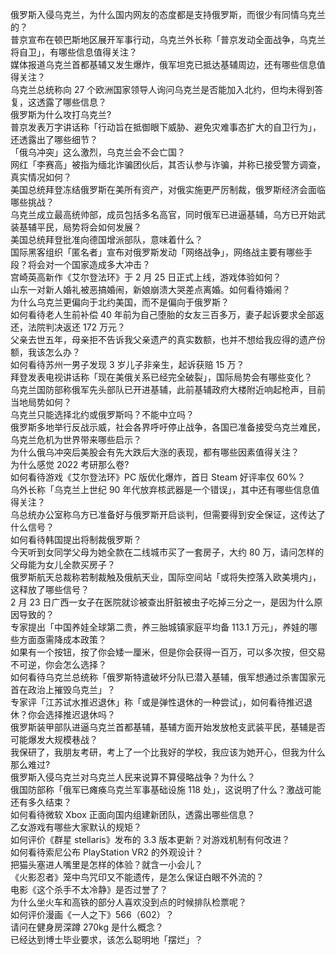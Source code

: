 俄罗斯入侵乌克兰，为什么国内网友的态度都是支持俄罗斯，而很少有同情乌克兰的？  
普京宣布在顿巴斯地区展开军事行动，乌克兰外长称「普京发动全面战争，乌克兰将自卫」，有哪些信息值得关注？  
媒体报道乌克兰首都基辅又发生爆炸，俄军坦克已抵达基辅周边，还有哪些信息值得关注？  
乌克兰总统称向 27 个欧洲国家领导人询问乌克兰是否能加入北约，但均未得到答复，这透露了哪些信息？  
俄罗斯为什么攻打乌克兰?  
普京发表万字讲话称「行动旨在抵御眼下威胁、避免灾难事态扩大的自卫行为」，还透露出了哪些细节？  
「俄乌冲突」这么激烈，乌克兰会不会亡国？  
网红「李赛高」被指为缅北诈骗团伙后，其否认参与诈骗，并称已接受警方调查，真实情况如何？  
美国总统拜登冻结俄罗斯在美所有资产，对俄实施更严厉制裁，俄罗斯经济会面临哪些挑战？  
乌克兰成立最高统帅部，成员包括多名高官，同时俄军已进逼基辅，乌方已开始武装基辅平民，局势将会如何发展？  
美国总统拜登批准向德国增派部队，意味着什么？  
国际黑客组织「匿名者」宣布对俄罗斯发动「网络战争」，网络战主要有哪些手段？将会对一个国家造成多大冲击？  
宫崎英高新作《艾尔登法环》于 2 月 25 日正式上线，游戏体验如何？  
山东一对新人婚礼被恶搞婚闹，新娘崩溃大哭差点离婚。如何看待婚闹？  
为什么乌克兰更偏向于北约美国，而不是偏向于俄罗斯？  
如何看待老人生前补偿 40 年前为自己堕胎的女友三百多万，妻子起诉要求全部返还，法院判决返还 172 万元？  
父亲去世五年，母亲拒不告诉我父亲遗产的真实数额，也并不想给我应得的遗产份额，我该怎么办？  
如何看待苏州一男子发现 3 岁儿子非亲生，起诉获赔 15 万？  
拜登发表电视讲话称「现在美俄关系已经完全破裂」，国际局势会有哪些变化？  
乌克兰国防部称俄军先头部队已开进基辅，此前基辅政府大楼附近响起枪声，目前当地局势如何？  
乌克兰只能选择北约或俄罗斯吗？不能中立吗？  
俄罗斯多地举行反战示威，社会各界呼吁停止战争，各国已准备接受乌克兰难民，乌克兰危机为世界带来哪些启示？  
为什么俄乌冲突后美股会有先大跌后大涨的表现，都有哪些因素值得关注？  
为什么感觉 2022 考研那么卷?  
如何看待游戏《艾尔登法环》PC 版优化爆炸，首日 Steam 好评率仅 60%？  
乌外长称「乌克兰上世纪 90 年代放弃核武器是一个错误」，其中还有哪些信息值得关注？  
乌总统办公室称乌方已准备好与俄罗斯开启谈判，但需要得到安全保证，这传达了什么信号？  
如何看待韩国提出将制裁俄罗斯？  
今天听到女同学父母为她全款在二线城市买了一套房子，大约 80 万，请问怎样的父母能为女儿全款买房子？  
俄罗斯航天总裁称若制裁触及俄航天业，国际空间站「或将失控落入欧美境内」，这释放了哪些信号？  
2 月 23 日广西一女子在医院就诊被查出肝脏被虫子吃掉三分之一，是因为什么原因导致的？  
专家提出「中国养娃全球第二贵，养三胎城镇家庭平均备 113.1 万元」，养娃的哪些方面亟需降成本政策？  
如果有一个按钮，按了你会矮一厘米，但是你会获得一百万，可以多次按，但交易不可逆，你会怎么选择？  
如何看待乌克兰总统称「俄罗斯特遣破坏分队已潜入基辅，俄军想通过杀害国家元首在政治上摧毁乌克兰」？  
专家评「江苏试水推迟退休」称「或是弹性退休的一种尝试」，如何看待推迟退休？你会选择推迟退休吗？  
俄罗斯装甲部队进逼乌克兰首都基辅，基辅方面开始发放枪支武装平民，基辅是否可能爆发大规模巷战？  
我保研了，我朋友考研，考上了一个比我好的学校，我应该为她开心，但我为什么那么难过?  
俄罗斯入侵乌克兰对乌克兰人民来说算不算侵略战争？为什么？  
俄国防部称「俄军已瘫痪乌克兰军事基础设施 118 处」，这说明了什么？激战可能还有多久结束？  
如何看待微软 Xbox 正面向国内组建新团队，透露出哪些信息？  
乙女游戏有哪些大家默认的规矩？  
如何评价《群星 stellaris》发布的 3.3 版本更新？对游戏机制有何改进？  
如何看待索尼公布 PlayStation VR2 的外观设计？  
把猫头塞进人嘴里是怎样的体验？就含一小会儿？  
《火影忍者》笼中鸟咒印又不能遗传，是怎么保证白眼不外流的？  
电影《这个杀手不太冷静》是否过誉了？  
为什么坐火车和高铁的部分人喜欢没到点的时候排队检票呢？  
如何评价漫画《一人之下》566（602）？  
请问在健身房深蹲 270kg 是什么概念？  
已经达到博士毕业要求，该怎么聪明地「摆烂」？  
